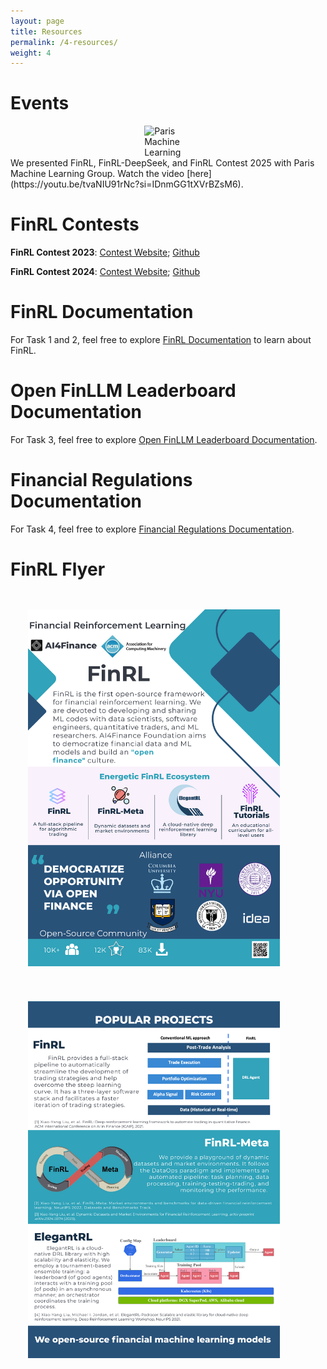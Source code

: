 ```yaml
---
layout: page
title: Resources
permalink: /4-resources/
weight: 4
---
```

# Events
<div style="display: flex; justify-content: center; align-items: center; gap: 1em; flex-wrap: wrap;">
    <img style="width: 15%;" src="https://github.com/Open-Finance-Lab/FinRL_Contest_2025/blob/main/docs/assets/logos/logo-high-res.webp?raw=true" alt="Paris Machine Learning">
</div>
We presented FinRL, FinRL-DeepSeek, and FinRL Contest 2025 with Paris Machine Learning Group. Watch the video [here](https://youtu.be/tvaNIU91rNc?si=IDnmGG1tXVrBZsM6).

# FinRL Contests
**FinRL Contest 2023**: [Contest Website](https://open-finance-lab.github.io/finrl-contest.github.io/); [Github](https://github.com/Open-Finance-Lab/FinRL_Contest_2023)

**FinRL Contest 2024**: [Contest Website](https://open-finance-lab.github.io/finrl-contest-2024.github.io/); [Github](https://github.com/Open-Finance-Lab/FinRL_Contest_2024)

# FinRL Documentation
For Task 1 and 2, feel free to explore [FinRL Documentation](https://finrl-contest.readthedocs.io/en/latest/) to learn about FinRL.

# Open FinLLM Leaderboard Documentation
For Task 3, feel free to explore [Open FinLLM Leaderboard Documentation](https://finllm-leaderboard.readthedocs.io/en/latest/).

# Financial Regulations Documentation
For Task 4, feel free to explore [Financial Regulations Documentation](https://financial-regulations.readthedocs.io/en/latest/).


# FinRL Flyer
<div style="text-align: center; display: flex; width: 80%; justify-content: space-evenly; align-items: center; gap: 1em; padding: 2em">
  <img src="https://github.com/FinRL-Contest/ACM_ICAIF_2023/blob/main/web/app/assets/finrl_flyer/flyer1.png?raw=true" alt="FinRL Flyer 1">
</div>
<div style="text-align: center; display: flex; width: 80%; justify-content: space-evenly; align-items: center; gap: 1em; padding: 2em">
  <img src="https://github.com/FinRL-Contest/ACM_ICAIF_2023/blob/main/web/app/assets/finrl_flyer/flyer2.png?raw=true" alt="FinRL Flyer 1">
</div>
